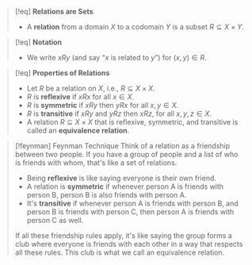 >[!eq] **Relations are Sets**
> - A **relation** from a domain $X$ to a codomain $Y$ is a subset $R \subseteq X \times Y$.

>[!eq] **Notation**
> - We write $xRy$ (and say “$x$ is related to $y$”) for $(x, y) \in R$.

>[!eq] **Properties of Relations**
> - Let $R$ be a relation on $X$, i.e., $R \subseteq X \times X$.
> - $R$ is **reflexive** if $xRx$ for all $x \in X$.
> - $R$ is **symmetric** if $xRy$ then $yRx$ for all $x, y \in X$.
> - $R$ is **transitive** if $xRy$ and $yRz$ then $xRz$, for all $x, y, z \in X$.
> - A relation $R \subseteq X \times X$ that is reflexive, symmetric, and transitive is called an **equivalence relation**.

>[!feynman] Feynman Technique
>Think of a relation as a friendship between two people. If you have a group of people and a list of who is friends with whom, that's like a set of relations.
>- Being **reflexive** is like saying everyone is their own friend.
>- A relation is **symmetric** if whenever person A is friends with person B, person B is also friends with person A.
>- It's **transitive** if whenever person A is friends with person B, and person B is friends with person C, then person A is friends with person C as well.
>
>If all these friendship rules apply, it's like saying the group forms a club where everyone is friends with each other in a way that respects all these rules. This club is what we call an equivalence relation.
